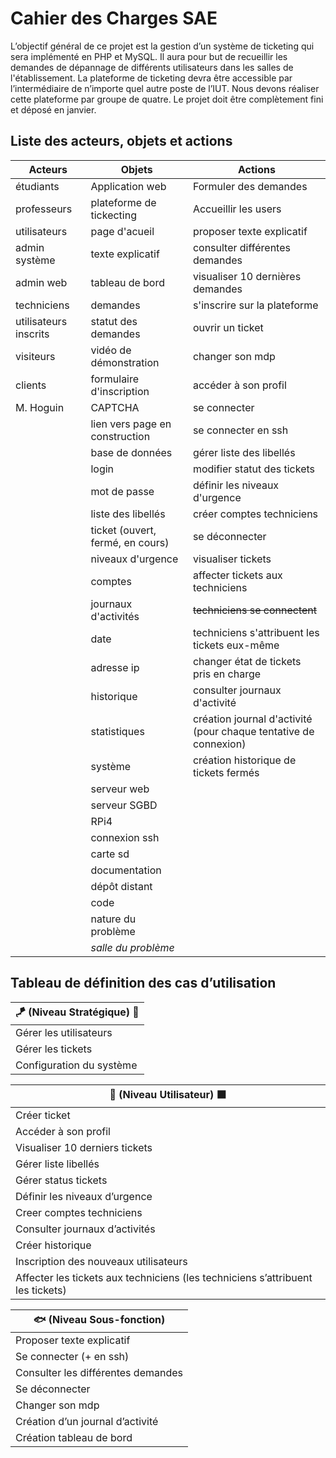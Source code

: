 # Cahier des Charges SAE

L’objectif général de ce projet est la gestion d’un système de ticketing qui sera implémenté en PHP et MySQL. Il aura pour but de recueillir les demandes de dépannage de différents utilisateurs dans les salles de l'établissement. La plateforme de ticketing devra être accessible par l’intermédiaire de n’importe quel autre poste de l’IUT. Nous devons réaliser cette plateforme par groupe de quatre. Le projet doit  être complètement fini et déposé en janvier.

## Liste des acteurs, objets et actions

| Acteurs | Objets | Actions |
|---------|--------|---------|
|étudiants|Application web|Formuler des demandes|
|professeurs|plateforme de tickecting|Accueillir les users|
|utilisateurs|page d'acueil|proposer texte explicatif|
|admin système|texte explicatif|consulter différentes demandes|
|admin web|tableau de bord|visualiser 10 dernières demandes|
|techniciens|demandes|s'inscrire sur la plateforme|
|utilisateurs inscrits|statut des demandes|ouvrir un ticket|
|visiteurs|vidéo de démonstration|changer son mdp|
|clients|formulaire d'inscription|accéder à son profil|
|M. Hoguin|CAPTCHA|se connecter|
||lien vers page en construction|se connecter en ssh|
||base de données|gérer liste des libellés|
||login|modifier statut des tickets|
||mot de passe|définir les niveaux d'urgence|
||liste des libellés|créer comptes techniciens|
||ticket (ouvert, fermé, en cours)|se déconnecter|
||niveaux d'urgence|visualiser tickets|
||comptes|affecter tickets aux techniciens|
||journaux d'activités|~~techniciens se connectent~~|
||date|techniciens s'attribuent les tickets eux-même|
||adresse ip|changer état de tickets pris en charge|
||historique|consulter journaux d'activité|
||statistiques|création journal d'activité (pour chaque tentative de connexion)|
||système|création historique de tickets fermés|
||serveur web||
||serveur SGBD||
||RPi4||
||connexion ssh||
||carte sd||
||documentation||
||dépôt distant||
||code||
||nature du problème||
||_salle du problème_||

## Tableau de définition des cas d’utilisation

|🪁 (Niveau Stratégique) 🔲|
|---------------------------|
|Gérer les utilisateurs|
|Gérer les tickets|
|Configuration du système|

|🌊 (Niveau Utilisateur) ⬛|
|--------------------------|
|Créer ticket|
|Accéder à son profil|
|Visualiser 10 derniers tickets|
|Gérer liste libellés|
|Gérer status tickets|
|Définir les niveaux d’urgence|
|Creer comptes techniciens|
|Consulter journaux d’activités|
|Créer historique|
|Inscription des nouveaux  utilisateurs|
|Affecter les tickets aux techniciens (les techniciens s’attribuent les tickets)|

|🐟 (Niveau Sous-fonction)|
|-------------------------|
|Proposer texte explicatif|
|Se connecter (+ en ssh)|
|Consulter les différentes demandes|
|Se déconnecter|
|Changer son mdp|
|Création d’un journal d’activité|
|Création tableau de bord|
